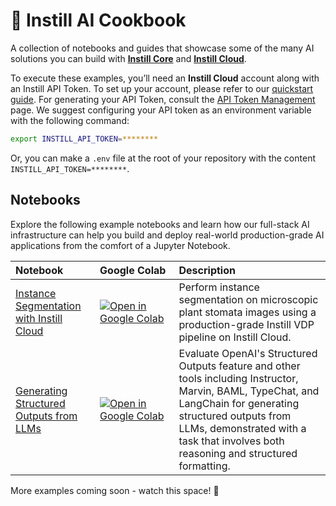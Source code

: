 # 📔 Instill AI Cookbook

A collection of notebooks and guides that showcase some of the many AI solutions you can build with **[Instill Core](https://github.com/instill-ai/instill-core)** and **[Instill Cloud](https://instill.tech/hub)**.

To execute these examples, you’ll need an **Instill Cloud** account along with an Instill API Token. To set up your account, please refer to our [quickstart guide](https://www.instill.tech/docs/quickstart). For generating your API Token, consult the [API Token Management](https://www.instill.tech/docs/core/token) page. We suggest configuring your API token as an environment variable with the following command:
```bash
export INSTILL_API_TOKEN=********
```
Or, you can make a `.env` file at the root of your repository with the content
`INSTILL_API_TOKEN=********`.

## Notebooks

Explore the following example notebooks and learn how our full-stack AI infrastructure can help you build and deploy real-world production-grade AI applications from the comfort of a Jupyter Notebook.

Notebook | Google&nbsp;Colab | Description
:- | :- | :-
[Instance Segmentation with Instill Cloud](https://github.com/instill-ai/cookbook/tree/main/examples/examples/Instance_segmentation_stomavision.ipynb) | [![Open in Google Colab](https://colab.research.google.com/assets/colab-badge.svg)](https://colab.research.google.com/github/instill-ai/cookbook/blob/main/examples/Instance_segmentation_stomavision.ipynb) | Perform instance segmentation on microscopic plant stomata images using a production-grade Instill VDP pipeline on Instill Cloud.
[Generating Structured Outputs from LLMs](https://github.com/instill-ai/cookbook/tree/main/examples/examples/Generating_structured_outputs.ipynb) | [![Open in Google Colab](https://colab.research.google.com/assets/colab-badge.svg)](https://colab.research.google.com/github/instill-ai/cookbook/blob/main/examples/Generating_structured_outputs.ipynb) | Evaluate OpenAI's Structured Outputs feature and other tools including Instructor, Marvin, BAML, TypeChat, and LangChain for generating structured outputs from LLMs, demonstrated with a task that involves both reasoning and structured formatting.

More examples coming soon - watch this space! 🚀
